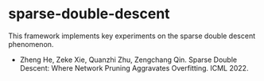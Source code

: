 # sparse-double-descent
This framework implements key experiments on the sparse double descent phenomenon.


- Zheng He, Zeke Xie, Quanzhi Zhu, Zengchang Qin. Sparse Double Descent: Where Network Pruning Aggravates Overfitting. ICML 2022. 
